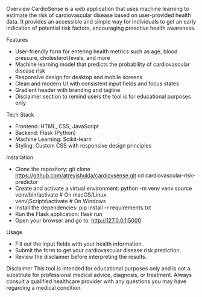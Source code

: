Overview
CardioSense is a web application that uses machine learning to estimate the risk of cardiovascular disease based on user-provided health data. It provides an accessible and simple way for individuals to get an early indication of potential risk factors, encouraging proactive health awareness.

Features
 - User-friendly form for entering health metrics such as age, blood pressure, cholesterol levels, and more
 - Machine learning model that predicts the probability of cardiovascular disease risk
 - Responsive design for desktop and mobile screens
 - Clean and modern UI with consistent input fields and focus states
 - Gradient header with branding and tagline
 - Disclaimer section to remind users the tool is for educational purposes only


Tech Stack
 - Frontend: HTML, CSS, JavaScript
 - Backend: Flask (Python)
 - Machine Learning: Scikit-learn
 - Styling: Custom CSS with responsive design principles


Installation
 - Clone the repository:
    git clone https://github.com/atreyishukla/cardiovsense.git
    cd cardiovascular-risk-predictor
 - Create and activate a virtual environment:
    python -m venv venv
    source venv/bin/activate   # On macOS/Linux  
    venv\Scripts\activate      # On Windows  
 - Install the dependencies:
    pip install -r requirements.txt
 - Run the Flask application:
    flask run
 - Open your browser and go to:
    http://127.0.0.1:5000


Usage
 - Fill out the input fields with your health information.
 - Submit the form to get your cardiovascular disease risk prediction.
 - Review the disclaimer before interpreting the results.


Disclaimer
This tool is intended for educational purposes only and is not a substitute for professional medical advice, diagnosis, or treatment. Always consult a qualified healthcare provider with any questions you may have regarding a medical condition.
